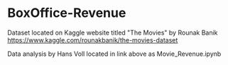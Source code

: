 # BoxOffice-Revenue
Dataset located on Kaggle website titled "The Movies" by Rounak Banik
https://www.kaggle.com/rounakbanik/the-movies-dataset

Data analysis by Hans Voll located in link above as Movie_Revenue.ipynb
